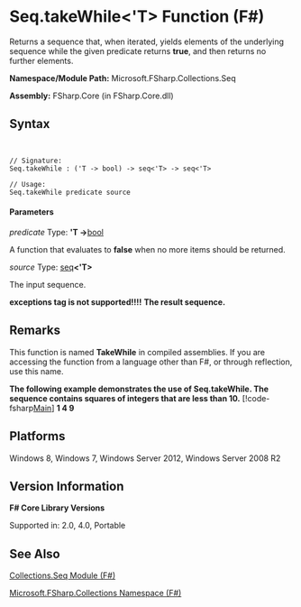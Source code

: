 # Seq.takeWhile<'T> Function (F#)

Returns a sequence that, when iterated, yields elements of the underlying sequence while the given predicate returns **true**, and then returns no further elements.

**Namespace/Module Path:** Microsoft.FSharp.Collections.Seq

**Assembly:** FSharp.Core (in FSharp.Core.dll)


## Syntax


```


// Signature:
Seq.takeWhile : ('T -> bool) -> seq<'T> -> seq<'T>

// Usage:
Seq.takeWhile predicate source

```



#### Parameters
*predicate*
Type: **'T -&gt;**[bool](http://msdn.microsoft.com/en-us/library/89c0cf9c-49ce-4207-a3be-555851a67dd5)


A function that evaluates to **false** when no more items should be returned.


*source*
Type: [seq](http://msdn.microsoft.com/en-us/library/2f0c87c6-8a0d-4d33-92a6-10d1d037ce75)**&lt;'T&gt;**


The input sequence.



**exceptions tag is not supported!!!!**
**The result sequence.**
## Remarks
This function is named **TakeWhile** in compiled assemblies. If you are accessing the function from a language other than F#, or through reflection, use this name.

**The following example demonstrates the use of Seq.takeWhile. The sequence contains squares of integers that are less than 10.**
[!code-fsharp[Main](snippets/fssequences/snippet170.fs)]
**1 4 9**
## Platforms
Windows 8, Windows 7, Windows Server 2012, Windows Server 2008 R2


## Version Information
**F# Core Library Versions**

Supported in: 2.0, 4.0, Portable




## See Also
[Collections.Seq Module &#40;F&#35;&#41;](Collections.Seq-Module-%28FSharp%29.md)

[Microsoft.FSharp.Collections Namespace &#40;F&#35;&#41;](Microsoft.FSharp.Collections-Namespace-%28FSharp%29.md)

